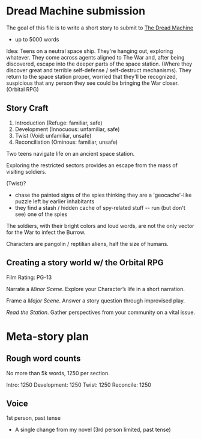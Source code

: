 # Dread Machine submission

The goal of this file is to write a short story to submit to [The Dread Machine](https://www.thedreadmachine.com/submit/)

- up to 5000 words

Idea: Teens on a neutral space ship. They're hanging out, exploring whatever. They come across agents aligned to The War and, after being discovered, escape into the deeper parts of the space station. (Where they discover great and terrible self-defense / self-destruct mechanisms). They return to the space station proper, worried that they'll be recognized, suspicious that any person they see could be bringing the War closer.
(Orbital RPG)

## Story Craft

1. Introduction (Refuge: familiar, safe)
2. Development (Innocuous: unfamiliar, safe)
3. Twist (Void: unfamiliar, unsafe)
2. Reconciliation (Ominous: familiar, unsafe)

Two teens navigate life on an ancient space station.

Exploring the restricted sectors provides an escape from the mass of visiting soldiers.

(Twist)?
- chase the painted signs of the spies thinking they are a 'geocache'-like puzzle left by earlier inhabitants
- they find a stash / hidden cache of spy-related stuff -- run (but don't see) one of the spies

The soldiers, with their bright colors and loud words, are not the only vector for the War to infect the Burrow.

Characters are pangolin / reptilian aliens, half the size of humans.

## Creating a story world w/ the Orbital RPG
Film Rating: PG-13

Narrate a *Minor Scene*.
Explore your Character’s life in a short narration.

Frame a *Major Scene*.
Answer a story question through improvised play.

*Read the Station*.
Gather perspectives from your community on a vital issue.


# Meta-story plan
## Rough word counts
No more than 5k words, 1250 per section.

Intro: 1250
Development: 1250
Twist: 1250
Reconcile: 1250

## Voice
1st person, past tense
- A single change from my novel (3rd person limited, past tense)


